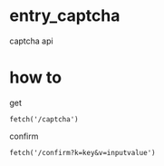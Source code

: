 # entry_captcha
captcha api

# how to
get
```
fetch('/captcha')
```

confirm
```
fetch('/confirm?k=key&v=inputvalue')
```
